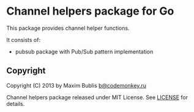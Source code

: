 # Channel helpers package for Go

This package provides channel helper functions.

It consists of:

* pubsub package with Pub/Sub pattern implementation

## Copyright

Copyright (C) 2013 by Maxim Bublis <b@codemonkey.ru>

Channel helpers package released under MIT License.
See [LICENSE](https://github.com/satori/chantools.go/blob/master/LICENSE) for details.

